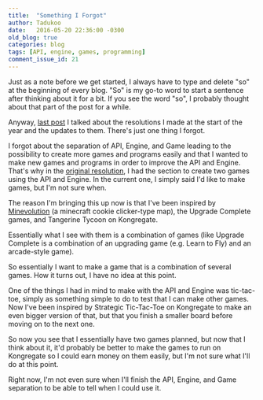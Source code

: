 ```yaml
---
title:  "Something I Forgot"
author: Tadukoo
date:   2016-05-20 22:36:00 -0300
old_blog: true
categories: blog
tags: [API, engine, games, programming]
comment_issue_id: 21
---
```

Just as a note before we get started, I always have to type and delete "so" at the beginning of every blog. "So" is my go-to word to start a sentence after 
thinking about it for a bit. If you see the word "so", I probably thought about that part of the post for a while.

Anyway, <a href="{{ site.baseurl }}{% post_url 2016-05-16-resolutions-failures-and-changes-oh-my %}">last post</a> I talked about the resolutions I made at 
the start of the year and the updates to them. There's just one thing I forgot.

I forgot about the separation of API, Engine, and Game leading to the possibility to create more games and programs easily and that I wanted to make new 
games and programs in order to improve the API and Engine. That's why in the 
<a href="{{ site.baseurl }}{% post_url 2016-01-01-new-year-new-plans %}">original resolution</a>, I had the section to create two games using the API and 
Engine. In the current one, I simply said I'd like to make games, but I'm not sure when.

The reason I'm bringing this up now is that I've been inspired by 
<a href="http://www.minecraftforum.net/forums/mapping-and-modding/maps/2231637-beta-minevolution-a-minecraft-incrementation-game">Minevolution</a> (a 
minecraft cookie clicker-type map), the Upgrade Complete games, and Tangerine Tycoon on Kongregate.

Essentially what I see with them is a combination of games (like Upgrade Complete is a combination of an upgrading game (e.g. Learn to Fly) and an 
arcade-style game).

So essentially I want to make a game that is a combination of several games. How it turns out, I have no idea at this point.

One of the things I had in mind to make with the API and Engine was tic-tac-toe, simply as something simple to do to test that I can make other games. Now 
I've been inspired by Strategic Tic-Tac-Toe on Kongregate to make an even bigger version of that, but that you finish a smaller board before moving on to the 
next one.

So now you see that I essentially have two games planned, but now that I think about it, it'd probably be better to make the games to run on Kongregate so I 
could earn money on them easily, but I'm not sure what I'll do at this point.

Right now, I'm not even sure when I'll finish the API, Engine, and Game separation to be able to tell when I could use it.
